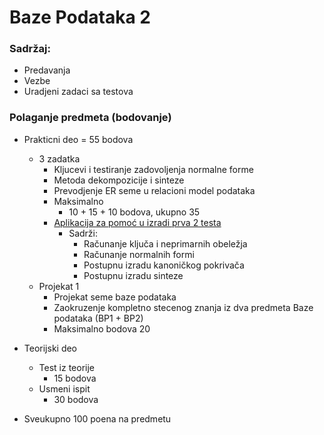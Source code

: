 # Baze Podataka 2

### Sadržaj: 
* Predavanja 
* Vezbe
* Uradjeni zadaci sa testova

### Polaganje predmeta (bodovanje)
* Prakticni deo = 55 bodova
    * 3 zadatka
        * Kljucevi i testiranje zadovoljenja normalne forme 
        * Metoda dekompozicije i sinteze
        * Prevodjenje ER seme u relacioni model podataka 
        * Maksimalno
            * 10 + 15 + 10 bodova, ukupno 35
        * [Aplikacija za pomoć u izradi prva 2 testa](http://database-schema-analysis-tool.herokuapp.com/)
            * Sadrži:
                * Računanje ključa i neprimarnih obeležja
                * Računanje normalnih formi
                * Postupnu izradu kanoničkog pokrivača
                * Postupnu izradu sinteze
    * Projekat 1
        * Projekat seme baze podataka
        * Zaokruzenje kompletno stecenog znanja iz dva predmeta Baze podataka (BP1 + BP2) 
        * Maksimalno bodova 20 

* Teorijski deo 
    * Test iz teorije 
        * 15 bodova
    * Usmeni ispit
        * 30 bodova

* Sveukupno 100 poena na predmetu
